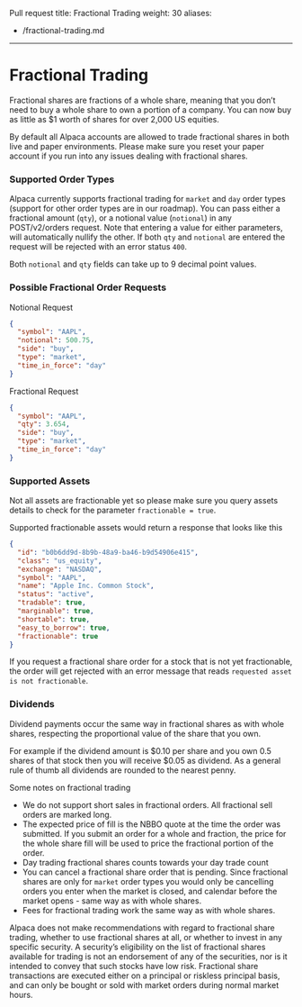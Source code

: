 Pull request 
title: Fractional Trading
weight: 30
aliases:
  - /fractional-trading.md
---

# Fractional Trading

Fractional shares are fractions of a whole share, meaning that you don’t need to buy a whole share to own a portion of a company. You can now buy as little as $1 worth of shares for over 2,000 US equities.

By default all Alpaca accounts are allowed to trade fractional shares in both live and paper environments. Please make sure you reset your paper account if you run into any issues dealing with fractional shares.

### Supported Order Types

Alpaca currently supports fractional trading for `market` and `day` order types (support for other order types are in our roadmap). You can pass either a fractional amount (`qty`), or a notional value (`notional`) in any POST/v2/orders request. Note that entering a value for either parameters, will automatically nullify the other. If both `qty` and `notional` are entered the request will be rejected with an error status `400`.

Both `notional` and `qty` fields can take up to 9 decimal point values.

### Possible Fractional Order Requests

Notional Request

```json
{
  "symbol": "AAPL",
  "notional": 500.75,
  "side": "buy",
  "type": "market",
  "time_in_force": "day"
}
```

Fractional Request

```json
{
  "symbol": "AAPL",
  "qty": 3.654,
  "side": "buy",
  "type": "market",
  "time_in_force": "day"
}
```

### Supported Assets

Not all assets are fractionable yet so please make sure you query assets details to check for the parameter `fractionable = true`.

Supported fractionable assets would return a response that looks like this

```json
{
  "id": "b0b6dd9d-8b9b-48a9-ba46-b9d54906e415",
  "class": "us_equity",
  "exchange": "NASDAQ",
  "symbol": "AAPL",
  "name": "Apple Inc. Common Stock",
  "status": "active",
  "tradable": true,
  "marginable": true,
  "shortable": true,
  "easy_to_borrow": true,
  "fractionable": true
}
```

If you request a fractional share order for a stock that is not yet fractionable, the order will get rejected with an error message that reads `requested asset is not fractionable`.

### Dividends

Dividend payments occur the same way in fractional shares as with whole shares, respecting the proportional value of the share that you own.

For example if the dividend amount is $0.10 per share and you own 0.5 shares of that stock then you will receive $0.05 as dividend. As a general rule of thumb all dividends are rounded to the nearest penny.

Some notes on fractional trading

- We do not support short sales in fractional orders. All fractional sell orders are marked long.
- The expected price of fill is the NBBO quote at the time the order was submitted. If you submit an order for a whole and fraction, the price for the whole share fill will be used to price the fractional portion of the order.
- Day trading fractional shares counts towards your day trade count
- You can cancel a fractional share order that is pending. Since fractional shares are only for `market` order types you would only be cancelling orders you enter when the market is closed, and calendar before the market opens - same way as with whole shares.
- Fees for fractional trading work the same way as with whole shares.

Alpaca does not make recommendations with regard to fractional share trading, whether to use fractional shares at all, or whether to invest in any specific security. A security’s eligibility on the list of fractional shares available for trading is not an endorsement of any of the securities, nor is it intended to convey that such stocks have low risk. Fractional share transactions are executed either on a principal or riskless principal basis, and can only be bought or sold with market orders during normal market hours.

